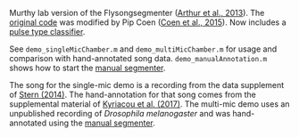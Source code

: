 Murthy lab version of the Flysongsegmenter ([Arthur et al., 2013][1]).
The [original code][2] was modified by Pip Coen ([Coen et al., 2015][3]).
Now includes a [pulse type classifier][7].

See `demo_singleMicChamber.m` and `demo_multiMicChamber.m` for usage and comparison with hand-annotated song data. `demo_manualAnnotation.m` shows how to start the [manual segmenter][6].

The song for the single-mic demo is a recording from the data supplement of [Stern (2014)][4]. The hand-annotation for that song comes from the supplemental material of [Kyriacou et al. (2017)][5]. The multi-mic demo uses an unpublished recording of _Drosophila melanogaster_ and was hand-annotated using the [manual segmenter][6].

[1]: https://bmcbiol.biomedcentral.com/articles/10.1186/1741-7007-11-11 "Multi-channel acoustic recording and automated analysis of Drosophila courtship songs"
[2]: https://github.com/FlyCourtship/FlySongSegmenter "fly song segmenter"
[3]: https://www.nature.com/nature/journal/v507/n7491/full/nature13131.html "Dynamic sensory cues shape song structure in _Drosophila_"
[4]: https://bmcbiol.biomedcentral.com/articles/10.1186/1741-7007-12-38 "Reported Drosophila courtship song rhythms are artifacts of data analysis"
[5]: http://www.pnas.org/content/114/8/1970.abstract "Failure to reproduce period-dependent song cycles in Drosophila is due to poor automated pulse-detection and low-intensity courtship"
[6]: demo_manualAnnotation.m "demo_manualAnnotation.m"
[7]: https://github.com/postpop/pulseTypeClassifier "pulse type classifier"
